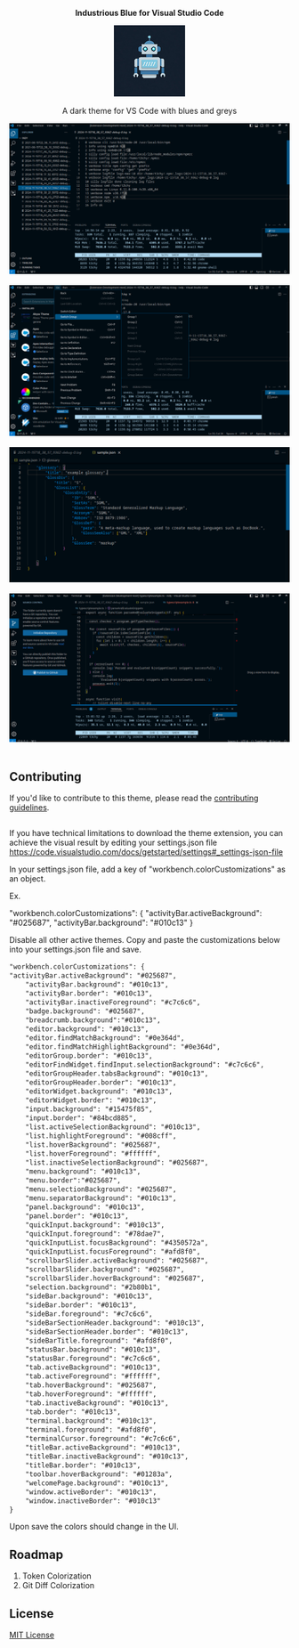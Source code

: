 <p align="center" style="font-weight:bold; font-size=25px;">
  Industrious Blue for Visual Studio Code
</p>
 <p align="center">
  <img src="https://raw.githubusercontent.com/trebleCode/industrious-blue/main/images/industrious-blue-bot.jpeg" alt="Industrious Blue Bot"/>
</p>
<p align="center">
A dark theme for VS Code with blues and greys
</p>

![Screenshot](https://raw.githubusercontent.com/treblecode/industrious-blue/main/images/screen1.png)
<br />
<br />
![Screenshot](https://raw.githubusercontent.com/treblecode/industrious-blue/main/images/screen2.png)
<br />
<br />
![Screenshot](https://raw.githubusercontent.com/treblecode/industrious-blue/main/images/screen3.png)
<br />
<br />
![Screenshot](https://raw.githubusercontent.com/treblecode/industrious-blue/main/images/screen4.png)
<br />
<br />
## Contributing

If you'd like to contribute to this theme, please read the [contributing guidelines](./.github/CONTRIBUTING.md).

##

If you have technical limitations to download the theme extension, you can achieve the visual result by editing your settings.json file
https://code.visualstudio.com/docs/getstarted/settings#_settings-json-file	
	
In your settings.json file, add a key of "workbench.colorCustomizations" as an object.

Ex.

"workbench.colorCustomizations": {
	"activityBar.activeBackground": "#025687",
        "activityBar.background": "#010c13"
}

	
Disable all other active themes.
Copy and paste the customizations below into your settings.json file and save.

	"workbench.colorCustomizations": {
	"activityBar.activeBackground": "#025687",
        "activityBar.background": "#010c13",
        "activityBar.border": "#010c13",
        "activityBar.inactiveForeground": "#c7c6c6",
        "badge.background": "#025687",
        "breadcrumb.background":"#010c13",
        "editor.background": "#010c13",
        "editor.findMatchBackground": "#0e364d",
        "editor.findMatchHighlightBackground": "#0e364d",
        "editorGroup.border": "#010c13",
        "editorFindWidget.findInput.selectionBackground": "#c7c6c6",
        "editorGroupHeader.tabsBackground": "#010c13",
        "editorGroupHeader.border": "#010c13",
        "editorWidget.background": "#010c13",
        "editorWidget.border": "#010c13",
        "input.background": "#15475f85",
        "input.border": "#84bcd885",
        "list.activeSelectionBackground": "#010c13",
        "list.highlightForeground": "#008cff",
        "list.hoverBackground": "#025687",
        "list.hoverForeground": "#ffffff",
        "list.inactiveSelectionBackground": "#025687",
        "menu.background": "#010c13",
        "menu.border":"#025687",
        "menu.selectionBackground": "#025687",
        "menu.separatorBackground": "#010c13",
        "panel.background": "#010c13",
        "panel.border": "#010c13",
        "quickInput.background": "#010c13",
        "quickInput.foreground": "#78dae7",
        "quickInputList.focusBackground": "#4350572a",
        "quickInputList.focusForeground": "#afd8f0",
        "scrollbarSlider.activeBackground": "#025687",
        "scrollbarSlider.background": "#025687",
        "scrollbarSlider.hoverBackground": "#025687",
        "selection.background": "#2b80b1",
        "sideBar.background": "#010c13",
        "sideBar.border": "#010c13",
        "sideBar.foreground": "#c7c6c6",
        "sideBarSectionHeader.background": "#010c13",
        "sideBarSectionHeader.border": "#010c13",
        "sideBarTitle.foreground": "#afd8f0",
        "statusBar.background": "#010c13",
        "statusBar.foreground": "#c7c6c6",
        "tab.activeBackground": "#010c13",
        "tab.activeForeground": "#ffffff",
        "tab.hoverBackground": "#025687",
        "tab.hoverForeground": "#ffffff",
        "tab.inactiveBackground": "#010c13",
        "tab.border": "#010c13",
        "terminal.background": "#010c13",
        "terminal.foreground": "#afd8f0",
        "terminalCursor.foreground": "#c7c6c6",
        "titleBar.activeBackground": "#010c13",
        "titleBar.inactiveBackground": "#010c13",
        "titleBar.border": "#010c13",
        "toolbar.hoverBackground": "#01283a",
        "welcomePage.background": "#010c13",
        "window.activeBorder": "#010c13",
        "window.inactiveBorder": "#010c13"
	}
	
Upon save the colors should change in the UI.

## Roadmap

1. Token Colorization
2. Git Diff Colorization

## License

[MIT License](./LICENSE)
